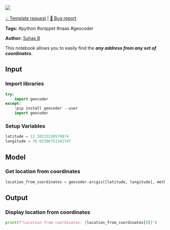 <a href="https://app.naas.ai/user-redirect/naas/downloader?url=https://raw.githubusercontent.com/jupyter-naas/awesome-notebooks/master/Python/Python_Locate_Coordinates.ipynb" target="_parent"><img src="https://naasai-public.s3.eu-west-3.amazonaws.com/open_in_naas.svg"/></a><br><br><a href="https://github.com/jupyter-naas/awesome-notebooks/issues/new?assignees=&labels=&template=template-request.md&title=Tool+-+Action+of+the+notebook+">💡 Template request</a> | <a href="https://github.com/jupyter-naas/awesome-notebooks/issues/new?assignees=&labels=&template=bug_report.md&title=">🚨 Bug report</a>

**Tags:** #python #snippet #naas #geocoder

**Author:** [Suhas B](https://www.linkedin.com/in/suhasbrao/)

This notebook allows you to easily find the ***any address from any set of coordinates***.

## Input

### Import libraries


```python
try:
    import geocoder
except:
    !pip install geocoder --user
    import geocoder
```

### Setup Variables


```python
latitude = 12.30215530579874
longitude = 76.65306751341747
```

## Model

### Get location from coordinates


```python
location_from_coordinates = geocoder.arcgis([latitude, longitude], method="reverse")
```

## Output

### Display location from coordinates


```python
print(f"Location from coordinates: {location_from_coordinates[0]}")
```

